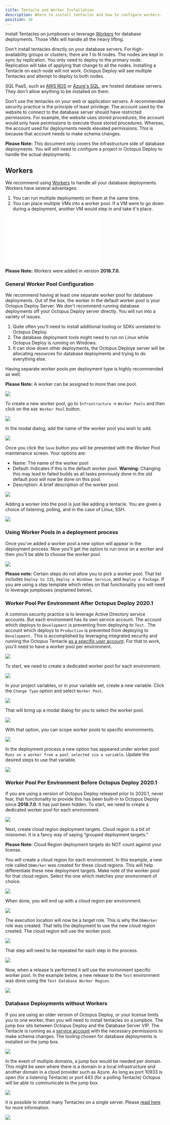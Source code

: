 ```yaml
---
title: Tentacle and Worker Installation
description: Where to install tentacles and how to configure workers.
position: 10
---
```


Install Tentacles on jumpboxes or leverage [Workers](https://octopus.com/workers) for database deployments.  Those VMs will handle all the heavy lifting.    

Don't install tentacles directly on your database servers. For high-availability groups or clusters, there are 1 to N nodes. The nodes are kept in sync by replication.  You only need to deploy to the primary node.  Replication will take of applying that change to all the nodes.  Installing a Tentacle on each node will not work. Octopus Deploy will see multiple Tentacles and attempt to deploy to both nodes.

SQL PaaS, such as [AWS RDS](https://aws.amazon.com/rds/) or [Azure's SQL](https://azure.microsoft.com/en-us/services/sql-database/), are hosted database servers.  They don't allow anything to be installed on them.

Don't use the tentacles on your web or application servers.  A recommended security practice is the principle of least privilege. The account used by the website to connect to the database server should have restricted permissions. For example, the website uses stored procedures, the account would only have permissions to execute those stored procedures. Whereas, the account used for deployments needs elevated permissions. This is because that account needs to make schema changes.

**Please Note:** This document only covers the infrastructure side of database deployments.  You will still need to configure a project in Octopus Deploy to handle the actual deployments.  

## Workers

We recommend using [Workers](https://octopus.com/workers) to handle all your database deployments.  Workers have several advantages:

1) You can run multiple deployments on them at the same time.
2) You can place multiple VMs into a worker pool.  If a VM were to go down during a deployment, another VM would step in and take it's place.

![](images/standard-database-worker-pool.md)

**Please Note:** Workers were added in version **2018.7.0.**

### General Worker Pool Configuration

We recommend having at least one separate worker pool for database deployments.  Out of the box, the worker in the default worker pool is your Octopus Deploy Server.  We don't recommend running database deployments off your Octopus Deploy server directly.  You will run into a variety of issues.

1) Quite often you'll need to install additional tooling or SDKs unrelated to Octopus Deploy.
2) The database deployment tools might need to run on Linux while Octopus Deploy is running on Windows.
3) It can slow down other deployments, the Octopus Deploye server will be allocating resources for database deployments and trying to do everything else.

Having separate worker pools per deployment type is highly recommended as well.  

**Please Note:** A worker can be assigned to more than one pool.

![](images/worker-pools-per-usage.png)

To create a new worker pool, go to `Infrastructure` -> `Worker Pools` and then click on the `Add Worker Pool` button.

![](images/add-worker-pool.png)

In the modal dialog, add the name of the worker pool you wish to add.

![](images/add-worker-pool-modal.png)

Once you click the `Save` button you will be presented with the Worker Pool maintenance screen.  Your options are:

- Name: The name of the worker pool
- Default: Indicates if this is the default worker pool.  **Warning:** Changing this may lead to failed builds as all tasks previously done in the old default pool will now be done on this pool. 
- Description: A brief description of the worker pool.

![](images/worker-pool-edit-dialog.png)

Adding a worker into the pool is just like adding a tentacle.  You are given a choice of listening, polling, and in the case of Linux, SSH.

![](images/add-worker-to-pool.png)

### Using Worker Pools in a deployment process

Once you've added a worker pool a new option will appear in the deployment process.  Now you'll get the option to run once on a worker and then you'll be able to choose the worker pool.

![](images/use-worker-in-deployment-process.png)

**Please note:** Certain steps do not allow you to pick a worker pool.  That list includes `Deploy to IIS`, `Deploy a Windows Service`, and `Deploy a Package`.  If you are using a step template which relies on that functionality you will need to leverage jumpboxes (explained below).

### Worker Pool Per Environment After Octopus Deploy 2020.1

A common security practice is to leverage Active Directory service accounts.  But each environment has its own service account.  The account which deploys to `Development` is preventing from deploying to `Test.`  The account which deploys to `Production` is prevented from deploying to `Development.`  This is accomplished by leveraging integrated security and running the Octopus Tentacle [as a specific user account](https://octopus.com/docs/infrastructure/deployment-targets/windows-targets/running-tentacle-under-a-specific-user-account).  For that to work, you'll need to have a worker pool per environment.

![](images/worker-pool-per-environment.png)

To start, we need to create a dedicated worker pool for each environment.

![](images/environment-specific-worker-pools.png)

In your project variables, or in your variable set, create a new variable.  Click the `Change Type` option and select `Worker Pool`.

![](images/worker-pool-variable-type.png)

That will bring up a modal dialog for you to select the worker pool.

![](images/worker-pool-variable-type-selection.png)

With that option, you can scope worker pools to specific environments.

![](images/worker-pool-variable-per-environment.png)

In the deployment process a new option has appeared under worker pool `Runs on a worker from a pool selected via a variable`.  Update the desired steps to use that variable.

![](images/use-worker-pool-variable.png)

### Worker Pool Per Environment Before Octopus Deploy 2020.1

If you are using a version of Octopus Deploy released prior to 2020.1, never fear, that functionality to provide this has been built-in to Octopus Deploy since **2018.7.0**.  It has just been hidden.  To start, we need to create a dedicated worker pool for each environment.

![](images/environment-specific-worker-pools.png)

Next, create cloud region deployment targets. Cloud region is a bit of misnomer. It is a fancy way of saying “grouped deployment targets.”

**Please Note:** Cloud Region deployment targets do NOT count against your license.

You will create a cloud region for each environment.  In this example, a new role called `DbWorker` was created for these cloud regions. This will help differentiate these new deployment targets.  Make note of the worker pool for that cloud region.  Select the one which matches your environment of choice.

![](images/create-cloud-region.png)

When done, you will end up with a cloud region per environment.

![](images/environment-cloud-regions.png)

The execution location will now be a target role.  This is why the `DbWorker` role was created.  That tells the deployment to use the new cloud region created.  The cloud region will use the worker pool.

![](images/cloud-region-execution-location.png)

That step will need to be repeated for each step in the process.

![](images/process-with-cloud-region-targets.png)

Now, when a release is performed it will use the environment specific worker pool.  In the example below, a new release to the `Test` environment was done using the `Test Database Worker Region`.

![](images/release-with-cloud-region.png)

### Database Deployments without Workers

If you are using an older version of Octopus Deploy, or your license limits you to one worker, then you will need to install tentacles on a jumpbox.  The jump box sits between Octopus Deploy and the Database Server VIP.  The Tentacle is running as a [service account](/docs/infrastructure/deployment-targets/windows-targets/running-tentacle-under-a-specific-user-account.md) with the necessary permissions to make schema changes.  The tooling chosen for database deployments is installed on the jump box.

![](images/database-with-jump-box.png)

In the event of multiple domains, a jump box would be needed per domain.  This might be seen where there is a domain in a local infrastructure and another domain in a cloud provider such as Azure.  As long as port 10933 is open (for a listening Tentacle) or port 443 (for a polling Tentacle) Octopus will be able to communicate to the jump box.

![](images/database-jump-box-multiple-domains.png)

It is possible to install many Tentacles on a single server.  Please [read here](/docs/administration/managing-infrastructure/managing-multiple-instances.md) for more information.  

![](images/database-jump-box-multiple-tentacles.png)